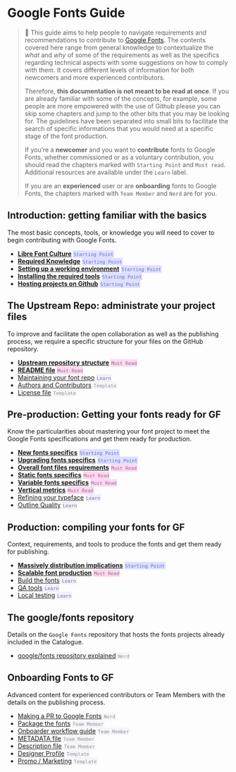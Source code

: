 # Google Fonts Guide

> 🦜 This guide aims to help people to navigate requirements and recommendations to contribute to [Google Fonts](https://fonts.google.com). The contents covered here range from general knowledge to contextualize the _what_ and _why_ of some of the requirements as well as the specifics regarding technical aspects with some suggestions on how to comply with them. It covers different levels of information for both newcomers and more experienced contributors.
>
> Therefore, **this documentation is not meant to be read at once**. If you are already familiar with some of the concepts, for example, some people are more empowered with the use of Github please you can skip some chapters and jump to the other bits that you may be looking for. The guidelines have been separated into small bits to facilitate the search of specific informations that you would need at a specific stage of the font production.
>
> If you’re a **newcomer** and you want to **contribute** fonts to Google Fonts, whether commissioned or as a voluntary contribution, you should read the chapters marked with `Starting Point` and `Must read`. Additional resources are available under the `Learn` label.
> 
> If you are an **experienced** user or are **onboarding** fonts to Google Fonts, the chapters marked with `Team Member` and `Nerd` are for you.

## Introduction: getting familiar with the basics

The most basic concepts, tools, or knowledge you will need to cover to begin contributing with Google Fonts.

* <b>[Libre Font Culture](culture.md)</b>
  <span style="background-color:#dee0ff; color:#5f6dd1; padding:1px; font-size:0.9em">`Starting Point`</span>
* <b>[Required Knowledge](https://googlefonts.github.io/gf-guide/tools.html#required-knowledge)</b>
  <span style="background-color:#dee0ff; color:#5f6dd1; padding:1px; font-size:0.9em">`Starting Point`</span>
* <b>[Setting up a working environment](https://googlefonts.github.io/gf-guide/tools.</b>html#setting-up-a-working-environment)</b>
  <span style="background-color:#dee0ff; color:#5f6dd1; padding:1px; font-size:0.9em">`Starting Point`</span>
* <b>[Installing the required tools](https://googlefonts.github.io/gf-guide/tools.html#installing-the-required-tools)</b>
  <span style="background-color:#dee0ff; color:#5f6dd1; padding:1px; font-size:0.9em">`Starting Point`</span>
* <b>[Hosting projects on Github](hosting.md)</b>
  <span style="background-color:#dee0ff; color:#5f6dd1; padding:1px; font-size:0.9em">`Starting Point`</span>

## The Upstream Repo: administrate your project files

To improve and facilitate the open collaboration as well as the publishing process, we require a specific structure for your files on the GitHub repository.

* <b>[Upstream repository structure](upstream.md)</b>
  <span style="background-color:#ffd7f1; color:#926b85; padding:1px; font-size:0.9em">`Must Read`</span>
* <b>[README file](readmefile.md)</b>
  <span style="background-color:#ffd7f1; color:#926b85; padding:1px; font-size:0.9em">`Must Read`</span>
* [Maintaining your font repo](maintaining.md) 
  <span style="background-color:#efefff; color:#74758b; padding:1px; font-size:0.9em">`Learn`</span>
* [Authors and Contributors](authors.md)
  <span style="background-color:#f5f5f5; color:#8e8fa5; padding:1px; font-size:0.9em">`Template`</span>
* [License file](license.md)
  <span style="background-color:#f5f5f5; color:#8e8fa5; padding:1px; font-size:0.9em">`Template`</span>

## Pre-production: Getting your fonts ready for GF

Know the particularities about mastering your font project to meet the Google Fonts specifications and get them ready for production.

* <b>[New fonts specifics](https://googlefonts.github.io/gf-guide/onboarding.html#new-fonts)</b>
   <span style="background-color:#dee0ff; color:#5f6dd1; padding:1px; font-size:0.9em">`Starting Point`</span>
* <b>[Upgrading fonts specifics](https://googlefonts.github.io/gf-guide/onboarding.html#font-upgrades)</b>
   <span style="background-color:#dee0ff; color:#5f6dd1; padding:1px; font-size:0.9em">`Starting Point`</span>
* <b>[Overall font files requirements](requirements.md)</b>
   <span style="background-color:#ffd7f1; color:#926b85; padding:1px; font-size:0.9em">`Must Read`</span>
* <b>[Static fonts specifics](statics.md)</b>
   <span style="background-color:#ffd7f1; color:#926b85; padding:1px; font-size:0.9em">`Must Read`</span>
* <b>[Variable fonts specifics](variable.md)</b>
   <span style="background-color:#ffd7f1; color:#926b85; padding:1px; font-size:0.9em">`Must Read`</span>
* <b>[Vertical metrics](metrics.md)</b>
   <span style="background-color:#ffd7f1; color:#926b85; padding:1px; font-size:0.9em">`Must Read`</span>
* [Refining your typeface](refining.md)
   <span style="background-color:#efefff; color:#74758b; padding:1px; font-size:0.9em">`Learn`</span>
* [Outline Quality](outlines.md) 
   <span style="background-color:#efefff; color:#74758b; padding:1px; font-size:0.9em">`Learn`</span>

## Production: compiling your fonts for GF

Context, requirements, and tools to produce the fonts and get them ready for publishing.

* <b>[Massively distribution implications](https://googlefonts.github.io/gf-guide/production.html#fonts-are-massively-distributed)</b>
   <span style="background-color:#dee0ff; color:#5f6dd1; padding:1px; font-size:0.9em">`Starting Point`</span>
* <b>[Scalable font production](https://googlefonts.github.io/gf-guide/production.html#scalable-font-production)</b>
   <span style="background-color:#ffd7f1; color:#926b85; padding:1px; font-size:0.9em">`Must Read`</span>
* [Build the fonts](build.md) 
   <span style="background-color:#efefff; color:#74758b; padding:1px; font-size:0.9em">`Learn`</span>
* [QA tools](qa.md) 
   <span style="background-color:#efefff; color:#74758b; padding:1px; font-size:0.9em">`Learn`</span>
* [Local testing](testing.md) 
   <span style="background-color:#efefff; color:#74758b; padding:1px; font-size:0.9em">`Learn`</span>


## The google/fonts repository 

Details on the `Google Fonts` repository that hosts the fonts projects already included in the Catalogue.

* [google/fonts repository explained](googlefonts.md)
   <span style="background-color:#f5f5f5; color:#8e8fa5; padding:1px; font-size:0.9em">`Nerd`</span>


## Onboarding Fonts to GF

Advanced content for experienced contributors or Team Members with the details on the publishing process.

* [Making a PR to Google Fonts](making-pr.md)
   <span style="background-color:#f5f5f5; color:#8e8fa5; padding:1px; font-size:0.9em">`Nerd`</span>
* [Package the fonts](package.md) 
   <span style="background-color:#f5f5f5; color:#8e8fa5; padding:1px; font-size:0.9em">`Team Member`</span>
* [Onboarder workflow guide](onboarder-workflow.md) 
   <span style="background-color:#f5f5f5; color:#8e8fa5; padding:1px; font-size:0.9em">`Team Member`</span>
* [METADATA file](metadata.md) 
   <span style="background-color:#f5f5f5; color:#8e8fa5; padding:1px; font-size:0.9em">`Team Member`</span>
* [Description file](description.md)
   <span style="background-color:#f5f5f5; color:#8e8fa5; padding:1px; font-size:0.9em">`Team Member`</span>
* [Designer Profile](profile.md) 
   <span style="background-color:#f5f5f5; color:#8e8fa5; padding:1px; font-size:0.9em">`Template`</span>
* [Promo / Marketing](marketing.md) 
   <span style="background-color:#f5f5f5; color:#8e8fa5; padding:1px; font-size:0.9em">`Template`</span>

<!-- ## More info

Overall knowledge 

* [The font tables explained](fonttables.md) 
   <span style="background-color:#efefff; color:#74758b; padding:1px; font-size:0.9em">`Learn`</span> -->

